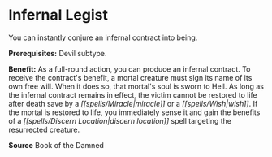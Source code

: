 ﻿---
cssclass: [feats]

---
# Infernal Legist

You can instantly conjure an infernal contract into being.

**Prerequisites:** Devil subtype.

**Benefit:** As a full-round action, you can produce an infernal contract. To receive the contract's benefit, a mortal creature must sign its name of its own free will. When it does so, that mortal's soul is sworn to Hell. As long as the infernal contract remains in effect, the victim cannot be restored to life after death save by a _[[spells/Miracle|miracle]]_ or a _[[spells/Wish|wish]]_. If the mortal is restored to life, you immediately sense it and gain the benefits of a _[[spells/Discern Location|discern location]]_ spell targeting the resurrected creature.

**Source** Book of the Damned